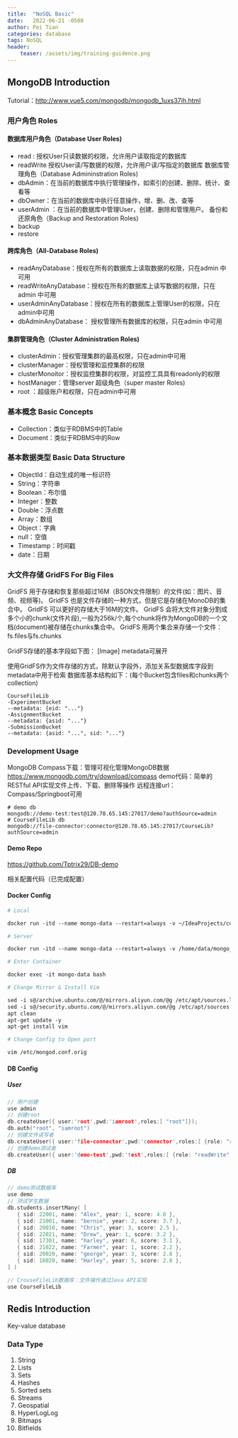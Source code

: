 ```yaml
---
title:  "NoSQL Basic"
date:   2022-06-21 -0500
author: Pei Tian
categories: database
tags: NoSQL
header:
    teaser: /assets/img/training-guidence.png
---
```


## MongoDB Introduction

Tutorial：http://www.vue5.com/mongodb/mongodb_1uxs37ih.html

### 用户角色 Roles

#### 数据库用户角色（Database User Roles)

- read : 授权User只读数据的权限，允许用户读取指定的数据库
- readWrite  授权User读/写数据的权限，允许用户读/写指定的数据库
数据库管理角色（Database Admininstration Roles)
- dbAdmin：在当前的数据库中执行管理操作，如索引的创建、删除、统计、查看等
- dbOwner：在当前的数据库中执行任意操作，增、删、改、查等
- userAdmin ：在当前的数据库中管理User，创建、删除和管理用户。
备份和还原角色（Backup and Restoration Roles)
- backup
- restore

#### 跨库角色（All-Database Roles)

- readAnyDatabase：授权在所有的数据库上读取数据的权限，只在admin 中可用
- readWriteAnyDatabase：授权在所有的数据库上读写数据的权限，只在admin 中可用
- userAdminAnyDatabase：授权在所有的数据库上管理User的权限，只在admin中可用
- dbAdminAnyDatabase： 授权管理所有数据库的权限，只在admin 中可用

#### 集群管理角色（Cluster Administration Roles)

- clusterAdmin：授权管理集群的最高权限，只在admin中可用
- clusterManager：授权管理和监控集群的权限
- clusterMonoitor：授权监控集群的权限，对监控工具具有readonly的权限
- hostManager：管理server
  超级角色（super master  Roles)
- root ：超级账户和权限，只在admin中可用

### 基本概念 Basic Concepts

- Collection：类似于RDBMS中的Table
- Document：类似于RDBMS中的Row

### 基本数据类型 Basic Data Structure

- ObjectId：自动生成的唯一标识符
- String：字符串
- Boolean：布尔值
- Integer：整数
- Double：浮点数
- Array：数组
- Object：字典
- null：空值
- Timestamp：时间戳
- date：日期

### 大文件存储 GridFS For Big Files

GridFS 用于存储和恢复那些超过16M（BSON文件限制）的文件(如：图片、音频、视频等)。
GridFS 也是文件存储的一种方式，但是它是存储在MonoDB的集合中。
GridFS 可以更好的存储大于16M的文件。
GridFS 会将大文件对象分割成多个小的chunk(文件片段),一般为256k/个,每个chunk将作为MongoDB的一个文档(document)被存储在chunks集合中。
GridFS 用两个集合来存储一个文件：fs.files与fs.chunks

GridFS存储的基本字段如下图：
[Image]
metadata可展开

使用GridFS作为文件存储的方式，除默认字段外，添加关系型数据库字段到metadata中用于检索
数据库基本结构如下：(每个Bucket包含files和chunks两个collection)

```
CourseFileLib
-ExperimentBucket
--metadata: {eid: "..."}
-AssignmentBucket
--metadata: {asid: "..."}
-SubmissionBucket
--metadata: {asid: "...", sid: "..."}
```



### Development Usage

MongoDB Compass下载：管理可视化管理MongoDB数据
https://www.mongodb.com/try/download/compass
demo代码：简单的RESTful API实现文件上传、下载、删除等操作
远程连接url：Compass/Springboot可用

```shell
# demo db
mongodb://demo-test:test@120.78.65.145:27017/demo?authSource=admin
# CourseFileLib db
mongodb://file-connector:connector@120.78.65.145:27017/CourseLib?authSource=admin

```



#### Demo Repo

https://github.com/Tptrix29/DB-demo

相关配置代码（已完成配置）

#### Docker Config

```dockerfile
# Local

docker run -itd --name mongo-data --restart=always -v ~/IdeaProjects/containers/mongodb/demo/data:/data/db -p 27017:27017 mongo --auth

# Server

docker run -itd --name mongo-data --restart=always -v /home/data/mongo_data:/data/db -p 27017:27017 mongo --auth

# Enter Container

docker exec -it mongo-data bash

# Change Mirror & Install Vim

sed -i s@/archive.ubuntu.com/@/mirrors.aliyun.com/@g /etc/apt/sources.list
sed -i s@/security.ubuntu.com/@/mirrors.aliyun.com/@g /etc/apt/sources.list
apt clean
apt-get update -y
apt-get install vim 

# Change Config to Open port

vim /etc/mongod.conf.orig
```

#### DB Config

##### User

```c++
// 用户创建
use admin
// 创建root
db.createUser({ user:'root',pwd:'iamroot',roles:[ "root"]});
db.auth("root", "iamroot")
// 创建文件读写者
db.createUser({ user:'file-connector',pwd:'connector',roles:[ {role: "readWrite", db: "CourseFileLib"}]});
// 创建demo测试者
db.createUser({ user:'demo-test',pwd:'test',roles:[ {role: "readWrite", db: "demo"}]});
```

##### DB

```c++
// demo测试数据库
use demo
// 测试学生数据
db.students.insertMany( [
   { sid: 22001, name: "Alex", year: 1, score: 4.0 },
   { sid: 21001, name: "bernie", year: 2, score: 3.7 },
   { sid: 20010, name: "Chris", year: 3, score: 2.5 },
   { sid: 22021, name: "Drew", year: 1, score: 3.2 },
   { sid: 17301, name: "harley", year: 6, score: 3.1 },
   { sid: 21022, name: "Farmer", year: 1, score: 2.2 },
   { sid: 20020, name: "george", year: 3, score: 2.8 },
   { sid: 18020, name: "Harley", year: 5, score: 2.8 },
] )

// CrouseFileLib数据库：文件操作通过Java API实现
use CourseFileLib
```





## Redis Introduction

Key-value database

### Data Type

1. String
2. Lists
3. Sets
4. Hashes
5. Sorted sets
6. Streams
7. Geospatial
8. HyperLogLog
9. Bitmaps
10. Bitfields
